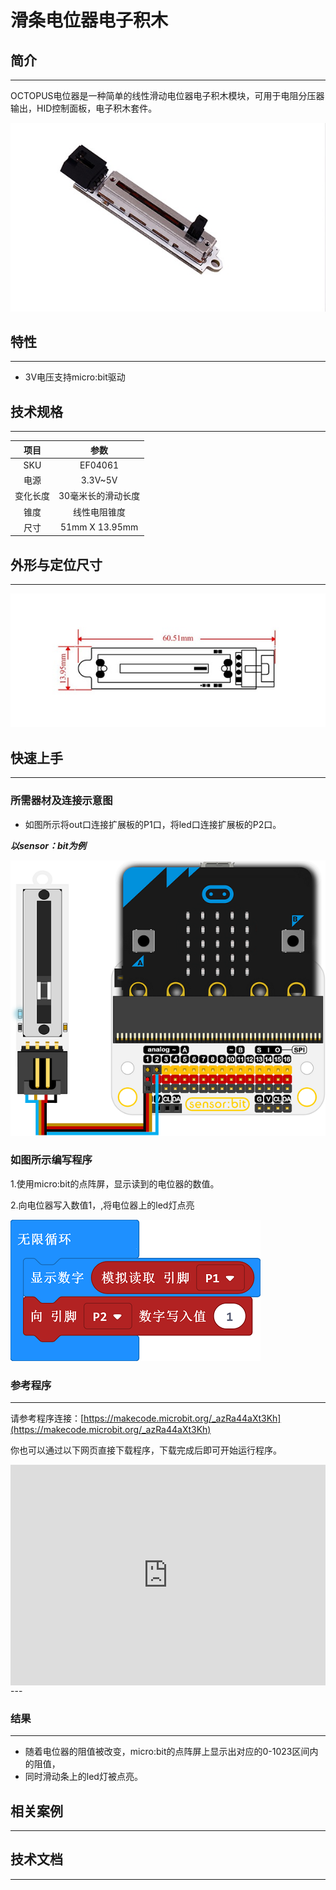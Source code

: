 # 滑条电位器电子积木

## 简介
---
OCTOPUS电位器是一种简单的线性滑动电位器电子积木模块，可用于电阻分压器输出，HID控制面板，电子积木套件。

 ![](./images/04061.jpg)

## 特性
---

- 3V电压支持micro:bit驱动

## 技术规格
---

项目 | 参数 
:-: | :-: 
SKU|EF04061
电源|3.3V~5V
变化长度|30毫米长的滑动长度
锥度|线性电阻锥度
尺寸|51mm X 13.95mm

## 外形与定位尺寸
---

 ![](./images/04061-2.jpg)

## 快速上手
---

### 所需器材及连接示意图
- 如图所示将out口连接扩展板的P1口，将led口连接扩展板的P2口。

***以sensor：bit为例***

  ![](./images/04061-3.png)


### 如图所示编写程序
1.使用micro:bit的点阵屏，显示读到的电位器的数值。

2.向电位器写入数值1，,将电位器上的led灯点亮

 ![](./images/04061-4.png)

### 参考程序
---
请参考程序连接：[https://makecode.microbit.org/_azRa44aXt3Kh](https://makecode.microbit.org/_azRa44aXt3Kh)

你也可以通过以下网页直接下载程序，下载完成后即可开始运行程序。

<div style="position:relative;height:0;padding-bottom:70%;overflow:hidden;"><iframe style="position:absolute;top:0;left:0;width:100%;height:100%;" src="https://makecode.microbit.org/#pub:_azRa44aXt3Kh" frameborder="0" sandbox="allow-popups allow-forms allow-scripts allow-same-origin"></iframe></div>  
---

### 结果
---
- 随着电位器的阻值被改变，micro:bit的点阵屏上显示出对应的0-1023区间内的阻值，
- 同时滑动条上的led灯被点亮。

## 相关案例
---

## 技术文档
---
